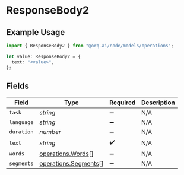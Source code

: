 # ResponseBody2

## Example Usage

```typescript
import { ResponseBody2 } from "@orq-ai/node/models/operations";

let value: ResponseBody2 = {
  text: "<value>",
};
```

## Fields

| Field                                                        | Type                                                         | Required                                                     | Description                                                  |
| ------------------------------------------------------------ | ------------------------------------------------------------ | ------------------------------------------------------------ | ------------------------------------------------------------ |
| `task`                                                       | *string*                                                     | :heavy_minus_sign:                                           | N/A                                                          |
| `language`                                                   | *string*                                                     | :heavy_minus_sign:                                           | N/A                                                          |
| `duration`                                                   | *number*                                                     | :heavy_minus_sign:                                           | N/A                                                          |
| `text`                                                       | *string*                                                     | :heavy_check_mark:                                           | N/A                                                          |
| `words`                                                      | [operations.Words](../../models/operations/words.md)[]       | :heavy_minus_sign:                                           | N/A                                                          |
| `segments`                                                   | [operations.Segments](../../models/operations/segments.md)[] | :heavy_minus_sign:                                           | N/A                                                          |